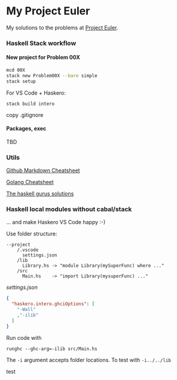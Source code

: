 # My Project Euler

My solutions to the problems at [Project Euler](http://projecteuler.net/).

### Haskell Stack workflow

#### New project for Problem 00X

```bash
mcd 00X
stack new Problem00X --bare simple
stack setup
```
For VS Code + Haskero:

`stack build intero`

copy .gitignore

#### Packages, exec

TBD

### Utils

[Github Markdown Cheatsheet](https://github.com/adam-p/markdown-here/wiki/Markdown-Cheatsheet)

[Golang Cheatsheet](https://devhints.io/go)

[The haskell gurus solutions](https://wiki.haskell.org/Euler_problems)

### Haskell local modules without cabal/stack

... and make Haskero VS Code happy :-)

Use folder structure:

```
--project
    /.vscode
      settings.json
    /lib
      Library.hs -> "module Library(mySuperFunc) where ..."
    /src
      Main.hs    -> "import Library(mysuperFunc) ..."
```

_settings.json_
```json
{
  "haskero.intero.ghciOptions": [
    "-Wall"
    ,"-ilib"
  ]
}
```
Run code with

`runghc --ghc-arg=-ilib src/Main.hs`

The `-i` argument accepts folder locations. To test with `-i../../lib`

test
